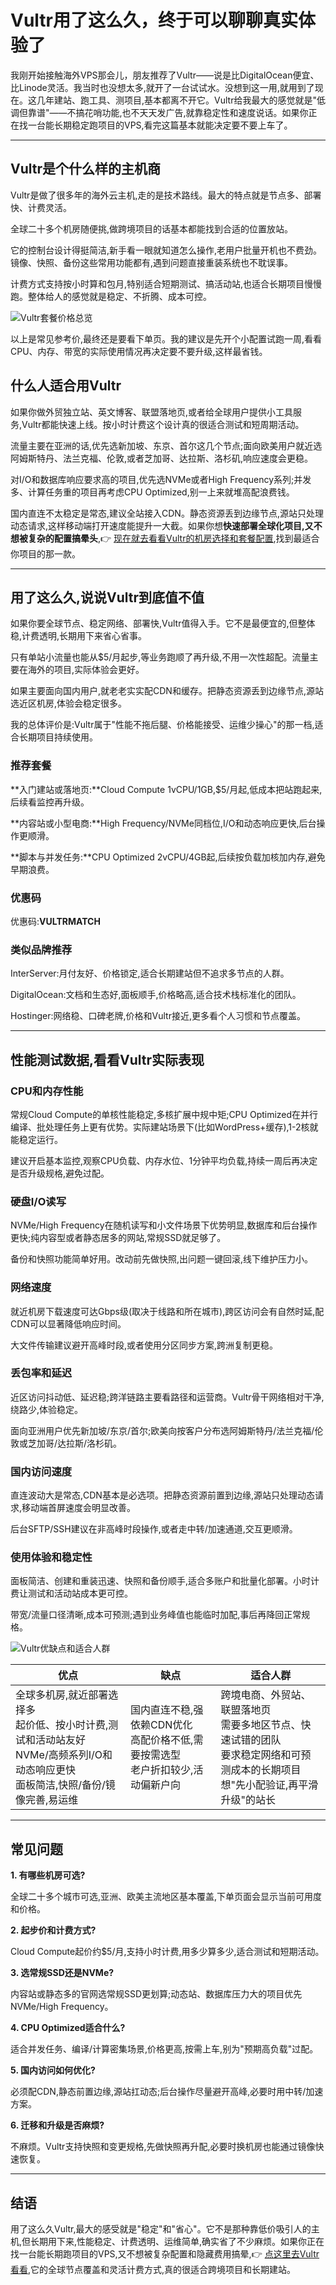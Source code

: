 # Vultr用了这么久，终于可以聊聊真实体验了

我刚开始接触海外VPS那会儿，朋友推荐了Vultr——说是比DigitalOcean便宜、比Linode灵活。我当时也没想太多,就开了一台试试水。没想到这一用,就用到了现在。这几年建站、跑工具、测项目,基本都离不开它。Vultr给我最大的感觉就是"低调但靠谱"——不搞花哨功能,也不天天发广告,就靠稳定性和速度说话。如果你正在找一台能长期稳定跑项目的VPS,看完这篇基本就能决定要不要上车了。

---

## Vultr是个什么样的主机商

Vultr是做了很多年的海外云主机,走的是技术路线。最大的特点就是节点多、部署快、计费灵活。

全球二十多个机房随便挑,做跨境项目的话基本都能找到合适的位置放站。

它的控制台设计得挺简洁,新手看一眼就知道怎么操作,老用户批量开机也不费劲。镜像、快照、备份这些常用功能都有,遇到问题直接重装系统也不耽误事。

计费方式支持按小时算和包月,特别适合短期测试、搞活动站,也适合长期项目慢慢跑。整体给人的感觉就是稳定、不折腾、成本可控。

![Vultr套餐价格总览](image/838698501250.webp)

以上是常见参考价,最终还是要看下单页。我的建议是先开个小配置试跑一周,看看CPU、内存、带宽的实际使用情况再决定要不要升级,这样最省钱。

## 什么人适合用Vultr

如果你做外贸独立站、英文博客、联盟落地页,或者给全球用户提供小工具服务,Vultr都能快速上线。按小时计费这个设计真的很适合测试和短周期活动。

流量主要在亚洲的话,优先选新加坡、东京、首尔这几个节点;面向欧美用户就近选阿姆斯特丹、法兰克福、伦敦,或者芝加哥、达拉斯、洛杉矶,响应速度会更稳。

对I/O和数据库响应要求高的项目,优先选NVMe或者High Frequency系列;并发多、计算任务重的项目再考虑CPU Optimized,别一上来就堆高配浪费钱。

国内直连不太稳定是常态,建议全站接入CDN。静态资源丢到边缘节点,源站只处理动态请求,这样移动端打开速度能提升一大截。如果你想**快速部署全球化项目,又不想被复杂的配置搞晕头**,👉 [现在就去看看Vultr的机房选择和套餐配置](https://www.vultr.com/?ref=9738262-9J),找到最适合你项目的那一款。

---

## 用了这么久,说说Vultr到底值不值

如果你要全球节点、稳定网络、部署快,Vultr值得入手。它不是最便宜的,但整体稳,计费透明,长期用下来省心省事。

只有单站小流量也能从$5/月起步,等业务跑顺了再升级,不用一次性超配。流量主要在海外的项目,实际体验会更好。

如果主要面向国内用户,就老老实实配CDN和缓存。把静态资源丢到边缘节点,源站选近区机房,体验会稳定很多。

我的总体评价是:Vultr属于"性能不拖后腿、价格能接受、运维少操心"的那一档,适合长期项目持续使用。

### 推荐套餐

**入门建站或落地页:**Cloud Compute 1vCPU/1GB,$5/月起,低成本把站跑起来,后续看监控再升级。

**内容站或小型电商:**High Frequency/NVMe同档位,I/O和动态响应更快,后台操作更顺滑。

**脚本与并发任务:**CPU Optimized 2vCPU/4GB起,后续按负载加核加内存,避免早期浪费。

### 优惠码

优惠码:**VULTRMATCH**

### 类似品牌推荐

InterServer:月付友好、价格锁定,适合长期建站但不追求多节点的人群。

DigitalOcean:文档和生态好,面板顺手,价格略高,适合技术栈标准化的团队。

Hostinger:网络稳、口碑老牌,价格和Vultr接近,更多看个人习惯和节点覆盖。

---

## 性能测试数据,看看Vultr实际表现

### CPU和内存性能

常规Cloud Compute的单核性能稳定,多核扩展中规中矩;CPU Optimized在并行编译、批处理任务上更有优势。实际建站场景下(比如WordPress+缓存),1-2核就能稳定运行。

建议开启基本监控,观察CPU负载、内存水位、1分钟平均负载,持续一周后再决定是否升级规格,避免过配。

### 硬盘I/O读写

NVMe/High Frequency在随机读写和小文件场景下优势明显,数据库和后台操作更快;纯内容型或者静态居多的网站,常规SSD就足够了。

备份和快照功能简单好用。改动前先做快照,出问题一键回滚,线下维护压力小。

### 网络速度

就近机房下载速度可达Gbps级(取决于线路和所在城市),跨区访问会有自然时延,配CDN可以显著降低响应时间。

大文件传输建议避开高峰时段,或者使用分区同步方案,跨洲复制更稳。

### 丢包率和延迟

近区访问抖动低、延迟稳;跨洋链路主要看路径和运营商。Vultr骨干网络相对干净,绕路少,体验稳定。

面向亚洲用户优先新加坡/东京/首尔;欧美向按客户分布选阿姆斯特丹/法兰克福/伦敦或芝加哥/达拉斯/洛杉矶。

### 国内访问速度

直连波动大是常态,CDN基本是必选项。把静态资源前置到边缘,源站只处理动态请求,移动端首屏速度会明显改善。

后台SFTP/SSH建议在非高峰时段操作,或者走中转/加速通道,交互更顺滑。

### 使用体验和稳定性

面板简洁、创建和重装迅速、快照和备份顺手,适合多账户和批量化部署。小时计费让测试和活动站成本更可控。

带宽/流量口径清晰,成本可预测;遇到业务峰值也能临时加配,事后再降回正常规格。

![Vultr优缺点和适合人群](image/8698323730.webp)

| 优点 | 缺点 | 适合人群 |
|------|------|----------|
| 全球多机房,就近部署选择多<br>起价低、按小时计费,测试和活动站友好<br>NVMe/高频系列I/O和动态响应更快<br>面板简洁,快照/备份/镜像完善,易运维 | 国内直连不稳,强依赖CDN优化<br>高配价格不低,需要按需选型<br>老户折扣较少,活动偏新户向 | 跨境电商、外贸站、联盟落地页<br>需要多地区节点、快速试错的团队<br>要求稳定网络和可预测成本的长期项目<br>想"先小配验证,再平滑升级"的站长 |

---

## 常见问题

**1. 有哪些机房可选?**

全球二十多个城市可选,亚洲、欧美主流地区基本覆盖,下单页面会显示当前可用度和价格。

**2. 起步价和计费方式?**

Cloud Compute起价约$5/月,支持小时计费,用多少算多少,适合测试和短期活动。

**3. 选常规SSD还是NVMe?**

内容站或静态多的官网选常规SSD更划算;动态站、数据库压力大的项目优先NVMe/High Frequency。

**4. CPU Optimized适合什么?**

适合并发任务、编译/计算密集场景,价格更高,按需上车,别为"预期高负载"过配。

**5. 国内访问如何优化?**

必须配CDN,静态前置边缘,源站扛动态;后台操作尽量避开高峰,必要时用中转/加速方案。

**6. 迁移和升级是否麻烦?**

不麻烦。Vultr支持快照和变更规格,先做快照再升配,必要时换机房也能通过镜像快速恢复。

---

## 结语

用了这么久Vultr,最大的感受就是"稳定"和"省心"。它不是那种靠低价吸引人的主机,但长期用下来,性能稳定、计费透明、运维简单,确实省了不少麻烦。如果你正在找一台能长期跑项目的VPS,又不想被复杂配置和隐藏费用搞晕,👉 [点这里去Vultr看看](https://www.vultr.com/?ref=9738262-9J),它的全球节点覆盖和灵活计费方式,真的很适合跨境项目和长期建站。

